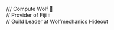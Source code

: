 /// Compute Wolf 🐺  
// Provider of Fiji 💧  
// Guild Leader at Wolfmechanics Hideout

<!---
wolfmechanics/wolfmechanics is a ✨ special ✨ repository because its `README.md` (this file) appears on your GitHub profile.
You can click the Preview link to take a look at your changes.
--->
